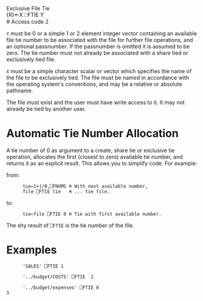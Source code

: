 <div class="heading">
  <div class="name">Exclusive File Tie</div>
  <div class="command">{R}←X ⎕FTIE Y</div>
</div>
# Access code 2

`Y` must be 0 or a simple 1 or 2 element integer vector containing an available file tie number to be associated with the file for further file operations, and an optional passnumber.  If the passnumber is omitted it is assumed to be zero.  The tie number must not already be associated with a share tied or exclusively tied file.

`X` must be a simple character scalar or vector which specifies the name of the file to be exclusively tied.  The file must be named in accordance with the operating system's conventions, and may be a relative or absolute pathname.

The file must exist and  the user must have write access to it.  It may not already be tied by another user.

# Automatic Tie Number Allocation

A tie number of 0 as argument to a create, share tie or exclusive tie operation, allocates the first (closest to zero) available tie number, and returns it as an explicit result. This allows you to simplify code. For example:

from:
```apl
      tie←1+⌈/0,⎕FNUMS ⍝ With next available number,
      file ⎕FTIE tie   ⍝ ... tie file.
```

to:
```apl
      tie←file ⎕FTIE 0 ⍝ Tie with first available number.
```

The shy result of `⎕FTIE` is the tie number of the file.

# Examples
```apl
      'SALES' ⎕FTIE 1
 
      '../budget/COSTS' ⎕FTIE  2
 
      '../budget/expenses' ⎕FTIE 0
3
```
